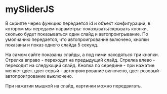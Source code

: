 # mySliderJS

В скрипте через функцию передается id  и объект конфигурации, в котором мы передаем параметры: показывать/скрывать кнопки, сколько будет показываться один слайд и автопроигрывание.
По умолчанию передается, что автопроигрование включено, кнопки показаны и показ одного слайда 5 секунд.

На самом сайте показаны слайды, а под ними находяться три кнопки.
Стрелка вправо - переходит на предыдущий слайд.
Стрелка влево - переходит на следующий слайд.
Кнопка по середине - при нажатие меняет цвет. цвет серый - автопроигрование включено, цвет розовый - автопроигрование выключено.

При нажатии мышкой на слайд, картинки можно передвигать.

